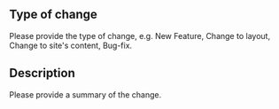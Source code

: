 ## Type of change
Please provide the type of change, e.g. New Feature, Change to layout, Change to site's content, Bug-fix.

## Description
Please provide a summary of the change.
